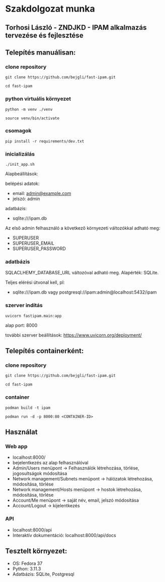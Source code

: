 # Szakdolgozat munka
## Torhosi László - ZNDJKD - IPAM alkalmazás tervezése és fejlesztése

## Telepítés manuálisan:

### clone repository
```
git clone https://github.com/bejgli/fast-ipam.git
```

```
cd fast-ipam
```

### python virtuális környezet
```
python -m venv ./venv
```

```
source venv/bin/activate
```

### csomagok
```
pip install -r requirements/dev.txt
```

### inicializálás
```
./init_app.sh
```
Alapbeállítások:

belépési adatok: 
- email: admin@example.com
- jelszó: admin

adatbázis:
- sqlite:///ipam.db
   
Az első admin felhasználó a következő környezeti változókkal adható meg:
- SUPERUSER
- SUPERUSER_EMAIL
- SUPERUSER_PASSWORD

### adatbázis
SQLACLHEMY_DATABASE_URL változóval adható meg. Alapérték: SQLite.

Teljes elérési útvonal kell, pl:
- sqlite:///ipam.db vagy postgresql://ipam:admin@localhost:5432/ipam

### szerver indítás
```
uvicorn fastipam.main:app
```
alap port: 8000

további szerver beállítások: https://www.uvicorn.org/deployment/


## Telepítés containerként:
### clone repository
```
git clone https://github.com/bejgli/fast-ipam.git
```

```
cd fast-ipam
```

### container
```
podman build -t ipam 
```

```
podman run -d -p 8000:80 <CONTAINER-ID>
```


## Használat
### Web app
- localhost:8000/
- bejelentkezés az alap felhasználóval
- Admin/Users menüpont -> Felhasználók létrehozása, törlése, jogosultságok módosítása
- Network management/Subnets menüpont -> hálózatok létrehozása, módosítása, törlése
- Network management/Hosts menüpont -> hostok létrehozása, módosítása, törlése
- Account/Me menüpont -> saját név, email, jelszó módosítása
- Account/Logout -> kijelentkezés
### API
- localhost:8000/api
- Interaktív dokumentáció: localhost:8000/api/docs

        
## Tesztelt környezet:
- OS: Fedora 37
- Python: 3.11.3
- Adatbázis: SQLite, Postgresql



